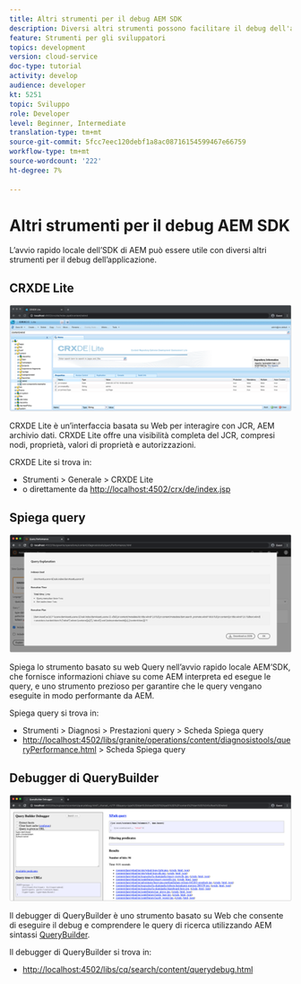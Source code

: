 ```yaml
---
title: Altri strumenti per il debug AEM SDK
description: Diversi altri strumenti possono facilitare il debug dell'avvio rapido locale dell'SDK AEM.
feature: Strumenti per gli sviluppatori
topics: development
version: cloud-service
doc-type: tutorial
activity: develop
audience: developer
kt: 5251
topic: Sviluppo
role: Developer
level: Beginner, Intermediate
translation-type: tm+mt
source-git-commit: 5fcc7eec120debf1a8ac08716154599467e66759
workflow-type: tm+mt
source-wordcount: '222'
ht-degree: 7%

---
```



# Altri strumenti per il debug AEM SDK

L’avvio rapido locale dell’SDK di AEM può essere utile con diversi altri strumenti per il debug dell’applicazione.

## CRXDE Lite

![CRXDE Lite](./assets/other-tools/crxde-lite.png)

CRXDE Lite è un’interfaccia basata su Web per interagire con JCR, AEM archivio dati. CRXDE Lite offre una visibilità completa del JCR, compresi nodi, proprietà, valori di proprietà e autorizzazioni.

CRXDE Lite si trova in:

+ Strumenti > Generale > CRXDE Lite
+ o direttamente da [http://localhost:4502/crx/de/index.jsp](http://localhost:4502/crx/de/index.jsp)

## Spiega query

![Spiega query](./assets/other-tools/explain-query.png)

Spiega lo strumento basato su web Query nell’avvio rapido locale AEM’SDK, che fornisce informazioni chiave su come AEM interpreta ed esegue le query, e uno strumento prezioso per garantire che le query vengano eseguite in modo performante da AEM.

Spiega query si trova in:

+ Strumenti > Diagnosi > Prestazioni query > Scheda Spiega query
+ [http://localhost:4502/libs/granite/operations/content/diagnosistools/queryPerformance.html](http://localhost:4502/libs/granite/operations/content/diagnosistools/queryPerformance.html)  > Scheda Spiega query

## Debugger di QueryBuilder

![Debugger di QueryBuilder](./assets/other-tools/query-debugger.png)

Il debugger di QueryBuilder è uno strumento basato su Web che consente di eseguire il debug e comprendere le query di ricerca utilizzando AEM sintassi [QueryBuilder](https://docs.adobe.com/content/help/en/experience-manager-65/developing/platform/query-builder/querybuilder-api.html).

Il debugger di QueryBuilder si trova in:

+ [http://localhost:4502/libs/cq/search/content/querydebug.html](http://localhost:4502/libs/cq/search/content/querydebug.html)


